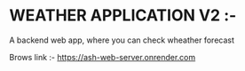 # WEATHER APPLICATION V2 :-

A backend web app, where you can check wheather forecast

Brows link :- https://ash-web-server.onrender.com
